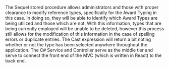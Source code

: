 The Sequel stored procedure allows administrators and those with proper clearance to modify reference types, specifically for the Award Typing in this case. In doing so, they will be able to identify which Award Types are being utilized and those which are not. With this information, types that are being currently employed will be unable to be deleted, however this process still allows for the modification of this information in the case of spelling errors or duplicate entries. The Cast expression will return a bit noting whether or not the type has been selected anywhere throughout the application. The C# Service and Controller serve as the middle tier and serve to connect the front end of the MVC (which is written in React) to the back end. 
